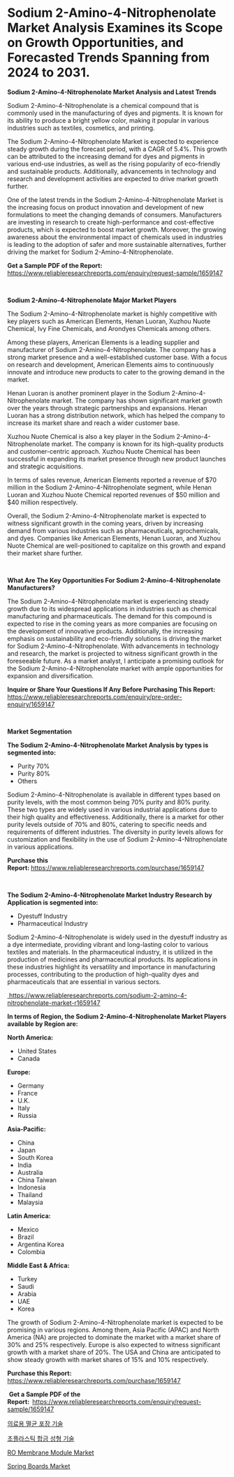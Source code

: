 <p><h1>Sodium 2-Amino-4-Nitrophenolate Market Analysis Examines its Scope on Growth Opportunities, and Forecasted Trends Spanning from 2024 to 2031.</h1></p><p><strong>Sodium 2-Amino-4-Nitrophenolate Market Analysis and Latest Trends</strong></p>
<p><p>Sodium 2-Amino-4-Nitrophenolate is a chemical compound that is commonly used in the manufacturing of dyes and pigments. It is known for its ability to produce a bright yellow color, making it popular in various industries such as textiles, cosmetics, and printing.</p><p>The Sodium 2-Amino-4-Nitrophenolate Market is expected to experience steady growth during the forecast period, with a CAGR of 5.4%. This growth can be attributed to the increasing demand for dyes and pigments in various end-use industries, as well as the rising popularity of eco-friendly and sustainable products. Additionally, advancements in technology and research and development activities are expected to drive market growth further.</p><p>One of the latest trends in the Sodium 2-Amino-4-Nitrophenolate Market is the increasing focus on product innovation and development of new formulations to meet the changing demands of consumers. Manufacturers are investing in research to create high-performance and cost-effective products, which is expected to boost market growth. Moreover, the growing awareness about the environmental impact of chemicals used in industries is leading to the adoption of safer and more sustainable alternatives, further driving the market for Sodium 2-Amino-4-Nitrophenolate.</p></p>
<p><strong>Get a Sample PDF of the Report:&nbsp;</strong> <a href="https://www.reliableresearchreports.com/enquiry/request-sample/1659147">https://www.reliableresearchreports.com/enquiry/request-sample/1659147</a></p>
<p>&nbsp;</p>
<p><strong>Sodium 2-Amino-4-Nitrophenolate Major Market Players</strong></p>
<p><p>The Sodium 2-Amino-4-Nitrophenolate market is highly competitive with key players such as American Elements, Henan Luoran, Xuzhou Nuote Chemical, Ivy Fine Chemicals, and Arondyes Chemicals among others. </p><p>Among these players, American Elements is a leading supplier and manufacturer of Sodium 2-Amino-4-Nitrophenolate. The company has a strong market presence and a well-established customer base. With a focus on research and development, American Elements aims to continuously innovate and introduce new products to cater to the growing demand in the market.</p><p>Henan Luoran is another prominent player in the Sodium 2-Amino-4-Nitrophenolate market. The company has shown significant market growth over the years through strategic partnerships and expansions. Henan Luoran has a strong distribution network, which has helped the company to increase its market share and reach a wider customer base.</p><p>Xuzhou Nuote Chemical is also a key player in the Sodium 2-Amino-4-Nitrophenolate market. The company is known for its high-quality products and customer-centric approach. Xuzhou Nuote Chemical has been successful in expanding its market presence through new product launches and strategic acquisitions.</p><p>In terms of sales revenue, American Elements reported a revenue of $70 million in the Sodium 2-Amino-4-Nitrophenolate segment, while Henan Luoran and Xuzhou Nuote Chemical reported revenues of $50 million and $40 million respectively. </p><p>Overall, the Sodium 2-Amino-4-Nitrophenolate market is expected to witness significant growth in the coming years, driven by increasing demand from various industries such as pharmaceuticals, agrochemicals, and dyes. Companies like American Elements, Henan Luoran, and Xuzhou Nuote Chemical are well-positioned to capitalize on this growth and expand their market share further.</p></p>
<p>&nbsp;</p>
<p><strong>What Are The Key Opportunities For Sodium 2-Amino-4-Nitrophenolate Manufacturers?</strong></p>
<p><p>The Sodium 2-Amino-4-Nitrophenolate market is experiencing steady growth due to its widespread applications in industries such as chemical manufacturing and pharmaceuticals. The demand for this compound is expected to rise in the coming years as more companies are focusing on the development of innovative products. Additionally, the increasing emphasis on sustainability and eco-friendly solutions is driving the market for Sodium 2-Amino-4-Nitrophenolate. With advancements in technology and research, the market is projected to witness significant growth in the foreseeable future. As a market analyst, I anticipate a promising outlook for the Sodium 2-Amino-4-Nitrophenolate market with ample opportunities for expansion and diversification.</p></p>
<p><strong>Inquire or Share Your Questions If Any Before Purchasing This Report:</strong> <a href="https://www.reliableresearchreports.com/enquiry/pre-order-enquiry/1659147">https://www.reliableresearchreports.com/enquiry/pre-order-enquiry/1659147</a></p>
<p>&nbsp;</p>
<p><strong>Market Segmentation</strong></p>
<p><strong>The Sodium 2-Amino-4-Nitrophenolate Market Analysis by types is segmented into:</strong></p>
<p><ul><li>Purity 70%</li><li>Purity 80%</li><li>Others</li></ul></p>
<p><p>Sodium 2-Amino-4-Nitrophenolate is available in different types based on purity levels, with the most common being 70% purity and 80% purity. These two types are widely used in various industrial applications due to their high quality and effectiveness. Additionally, there is a market for other purity levels outside of 70% and 80%, catering to specific needs and requirements of different industries. The diversity in purity levels allows for customization and flexibility in the use of Sodium 2-Amino-4-Nitrophenolate in various applications.</p></p>
<p><strong>Purchase this Report:&nbsp;</strong><a href="https://www.reliableresearchreports.com/purchase/1659147">https://www.reliableresearchreports.com/purchase/1659147</a></p>
<p>&nbsp;</p>
<p><strong>The Sodium 2-Amino-4-Nitrophenolate Market Industry Research by Application is segmented into:</strong></p>
<p><ul><li>Dyestuff Industry</li><li>Pharmaceutical Industry</li></ul></p>
<p><p>Sodium 2-Amino-4-Nitrophenolate is widely used in the dyestuff industry as a dye intermediate, providing vibrant and long-lasting color to various textiles and materials. In the pharmaceutical industry, it is utilized in the production of medicines and pharmaceutical products. Its applications in these industries highlight its versatility and importance in manufacturing processes, contributing to the production of high-quality dyes and pharmaceuticals that are essential in various sectors.</p></p>
<p><a href="https://www.reliableresearchreports.com/sodium-2-amino-4-nitrophenolate-market-r1659147">&nbsp;https://www.reliableresearchreports.com/sodium-2-amino-4-nitrophenolate-market-r1659147</a></p>
<p><strong>In terms of Region, the Sodium 2-Amino-4-Nitrophenolate Market Players available by Region are:</strong></p>
<p>
    <p> <strong> North America: </strong>
        <ul>
            <li>United States</li>
            <li>Canada</li>
        </ul>
        </p> 
    <p> <strong> Europe: </strong>
        <ul>
            <li>Germany</li>
            <li>France</li>
            <li>U.K.</li>
            <li>Italy</li>
            <li>Russia</li>
        </ul>
        </p> 
    <p> <strong> Asia-Pacific: </strong>
        <ul>
            <li>China</li>
            <li>Japan</li>
            <li>South Korea</li>
            <li>India</li>
            <li>Australia</li>
            <li>China Taiwan</li>
            <li>Indonesia</li>
            <li>Thailand</li>
            <li>Malaysia</li>
        </ul>
        </p> 
    <p> <strong> Latin America: </strong>
        <ul>
            <li>Mexico</li>
            <li>Brazil</li>
            <li>Argentina Korea</li>
            <li>Colombia</li>
        </ul>
        </p> 
    <p> <strong> Middle East & Africa: </strong>
        <ul>
            <li>Turkey</li>
            <li>Saudi</li>
            <li>Arabia</li>
            <li>UAE</li>
            <li>Korea</li>
        </ul>
    </p>
    </p>
<p><p>The growth of Sodium 2-Amino-4-Nitrophenolate market is expected to be promising in various regions. Among them, Asia Pacific (APAC) and North America (NA) are projected to dominate the market with a market share of 30% and 25% respectively. Europe is also expected to witness significant growth with a market share of 20%. The USA and China are anticipated to show steady growth with market shares of 15% and 10% respectively.</p></p>
<p><strong>Purchase this Report: </strong><a href="https://www.reliableresearchreports.com/purchase/1659147">https://www.reliableresearchreports.com/purchase/1659147</a></p>
<p>&nbsp;<strong>Get a Sample PDF of the Report:&nbsp;&nbsp;</strong><a href="https://www.reliableresearchreports.com/enquiry/request-sample/1659147">https://www.reliableresearchreports.com/enquiry/request-sample/1659147</a></p>
<p><strong></strong></p>
<p><p><a href="https://github.com/sarassiksa/Market-Research-Report-List-1/blob/main/364643487855.md">의료용 멸균 포장 기술</a></p><p><a href="https://github.com/tukangkrupk/Market-Research-Report-List-1/blob/main/641139187854.md">초플라스틱 합금 성형 기술</a></p><p><a href="https://www.linkedin.com/pulse/ro-membrane-module-market-trends-forecast-competitive-analysis-usmpe">RO Membrane Module Market</a></p><p><a href="https://www.linkedin.com/pulse/spring-boards-market-comprehensive-assessment-type-application-jaqxe">Spring Boards Market</a></p></p>